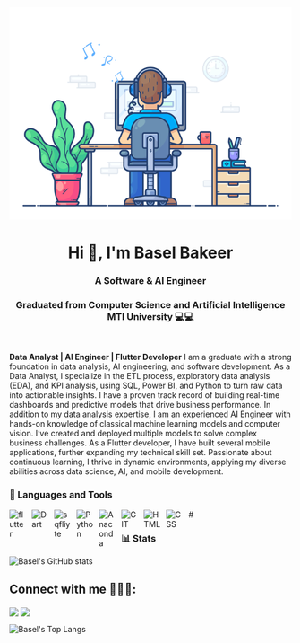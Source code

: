 
<!-- BANNER -->
<img  src="https://github.com/sumanshekhar698/sumanshekhar698/blob/main/assets/lofi_code.gif" />
<h1 align="center">Hi 👋, I'm Basel Bakeer</h1>
<h3 align="center">A Software & AI Engineer</h3>
<h3 align="center">Graduated from Computer Science and Artificial Intelligence MTI University 💻💻</h3><br>


**Data Analyst | AI Engineer | Flutter Developer**
I am a graduate  with a strong foundation in data analysis, AI engineering, and software development.
As a Data Analyst, I specialize in the ETL process, exploratory data analysis (EDA), and KPI analysis, using SQL, Power BI, and Python to turn raw data into actionable insights. I have a proven track record of building real-time dashboards and predictive models that drive business performance.
In addition to my data analysis expertise, I am an experienced AI Engineer with hands-on knowledge of classical machine learning models and computer vision. I’ve created and deployed multiple models to solve complex business challenges. As a Flutter developer, I have built several mobile applications, further expanding my technical skill set.
Passionate about continuous learning, I thrive in dynamic environments, applying my diverse abilities across data science, AI, and mobile development.

### 🧰 Languages and Tools


<img align="left" alt="flutter" width="30px" style="padding-right:10px;" src="https://cdn.jsdelivr.net/gh/devicons/devicon@latest/icons/flutter/flutter-original.svg" />
<img align="left" alt="Dart" width="30px" style="padding-right:10px;" src="https://cdn.jsdelivr.net/gh/devicons/devicon@latest/icons/dart/dart-original.svg" />
<img align="left" alt="sqfliyte" width="30px" style="padding-right:10px;" src="https://cdn.jsdelivr.net/gh/devicons/devicon@latest/icons/sqlite/sqlite-original.svg" />
<img align="left" alt="Python" width="30px" style="padding-right:10px;" src="https://cdn.jsdelivr.net/gh/devicons/devicon@latest/icons/python/python-original.svg" />
<img align="left" alt="Anaconda" width="30px" style="padding-right:10px;" src="https://cdn.jsdelivr.net/gh/devicons/devicon@latest/icons/anaconda/anaconda-original.svg" />
<img align="left" alt="GIT" width="30px" style="padding-right:10px;" src="https://cdn.jsdelivr.net/gh/devicons/devicon@latest/icons/git/git-original.svg" />
<img align="left" alt="HTML" width="30px" style="padding-right:10px;" src="https://cdn.jsdelivr.net/gh/devicons/devicon/icons/html5/html5-plain.svg" />
<img align="left" alt="CSS" width="30px" style="padding-right:10px;" src="https://cdn.jsdelivr.net/gh/devicons/devicon/icons/css3/css3-plain.svg" />
#

### 📊 Stats

![Basel's GitHub stats](https://github-readme-stats.vercel.app/api?username=BaselBakeer&show_icons=true&theme=tokyonigh)

<!-- ![GitHub Streak](https://streak-stats.demolab.com?user=ForrestKnight&theme=gruvbox&border_radius=4.5) -->


## Connect with me 🙋🏻‍♀️:
<p>
  <a href"https://www.linkedin.com/in/basel-bakeer/" target="blank"><img align="center" src="https://skillicons.dev/icons?i=linkedin" /></a>
  <a href="mailto:basel.bakeeer@gmail.com" target="blank"><img align="center" src="https://skillicons.dev/icons?i=gmail" /></a>

</p>

![Basel's Top Langs](https://github-readme-stats.vercel.app/api/top-langs/?username=BaselBakeer&theme=tokyonight&layout=compact)

<br />
